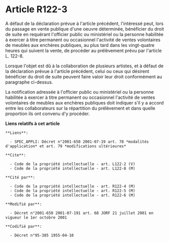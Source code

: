 # Article R122-3

A défaut de la déclaration prévue à l'article précédent, l'intéressé peut, lors du passage en vente publique d'une oeuvre
déterminée, bénéficier du droit de suite en requérant l'officier public ou ministériel ou la personne habilitée à exercer à
titre permanent ou occasionnel l'activité de ventes volontaires de meubles aux enchères publiques, au plus tard dans les
vingt-quatre heures qui suivent la vente, de procéder au prélèvement prévu par l'article L. 122-8.

Lorsque l'objet est dû à la collaboration de plusieurs artistes, et à défaut de la déclaration prévue à l'article précédent,
celui ou ceux qui désirent bénéficier du droit de suite peuvent faire valoir leur droit conformément au paragraphe ci-dessus.

La notification adressée à l'officier public ou ministériel ou la personne habilitée à exercer à titre permanent ou
occasionnel l'activité de ventes volontaires de meubles aux enchères publiques doit indiquer s'il y a accord entre les
collaborateurs sur la répartition du prélèvement et dans quelle proportion ils ont convenu d'y procéder.

**Liens relatifs à cet article**

	**Liens**:

	  - SPEC_APPLI: Décret n°2001-650 2001-07-19 art. 78 *modalités d'application* et art. 79 *modifications ultérieures*

	**Cite**:

	  - Code de la propriété intellectuelle - art. L122-2 (V)
	  - Code de la propriété intellectuelle - art. L122-8 (M)

	**Cité par**:

	  - Code de la propriété intellectuelle - art. R122-4 (M)
	  - Code de la propriété intellectuelle - art. R122-5 (M)
	  - Code de la propriété intellectuelle - art. R122-6 (M)

	**Modifié par**:

	  - Décret n°2001-650 2001-07-191 art. 68 JORF 21 juillet 2001 en vigueur le 1er octobre 2001

	**Codifié par**:

	  - Décret n°95-385 1955-04-10
